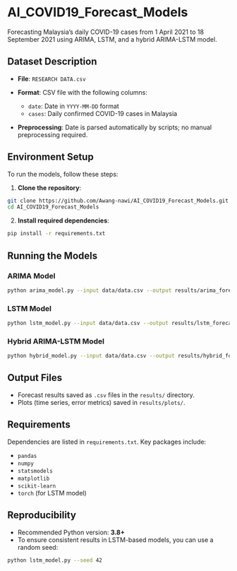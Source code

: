 # AI\_COVID19\_Forecast\_Models

Forecasting Malaysia’s daily COVID-19 cases from 1 April 2021 to 18 September 2021 using ARIMA, LSTM, and a hybrid ARIMA-LSTM model.

## Dataset Description

* **File**: `RESEARCH DATA.csv`

* **Format**: CSV file with the following columns:

  * `date`: Date in `YYYY-MM-DD` format
  * `cases`: Daily confirmed COVID-19 cases in Malaysia

* **Preprocessing**: Date is parsed automatically by scripts; no manual preprocessing required.

## Environment Setup

To run the models, follow these steps:

1. **Clone the repository**:

```bash
git clone https://github.com/Awang-nawi/AI_COVID19_Forecast_Models.git
cd AI_COVID19_Forecast_Models
```

2. **Install required dependencies**:

```bash
pip install -r requirements.txt
```

## Running the Models

### ARIMA Model

```bash
python arima_model.py --input data/data.csv --output results/arima_forecast.csv
```

### LSTM Model

```bash
python lstm_model.py --input data/data.csv --output results/lstm_forecast.csv
```

### Hybrid ARIMA-LSTM Model

```bash
python hybrid_model.py --input data/data.csv --output results/hybrid_forecast.csv
```

## Output Files

* Forecast results saved as `.csv` files in the `results/` directory.
* Plots (time series, error metrics) saved in `results/plots/`.

## Requirements

Dependencies are listed in `requirements.txt`. Key packages include:

* `pandas`
* `numpy`
* `statsmodels`
* `matplotlib`
* `scikit-learn`
* `torch` (for LSTM model)

## Reproducibility

* Recommended Python version: **3.8+**
* To ensure consistent results in LSTM-based models, you can use a random seed:

```bash
python lstm_model.py --seed 42
```
